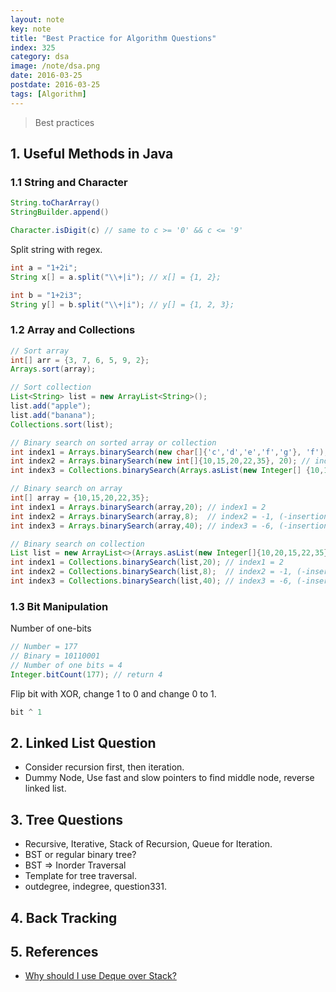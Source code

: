 ```yaml
---
layout: note
key: note
title: "Best Practice for Algorithm Questions"
index: 325
category: dsa
image: /note/dsa.png
date: 2016-03-25
postdate: 2016-03-25
tags: [Algorithm]
---
```


> Best practices


## 1. Useful Methods in Java
### 1.1 String and Character
```java
String.toCharArray()
StringBuilder.append()

Character.isDigit(c) // same to c >= '0' && c <= '9'
```
Split string with regex.
```java
int a = "1+2i";
String x[] = a.split("\\+|i"); // x[] = {1, 2};

int b = "1+2i3";
String y[] = b.split("\\+|i"); // y[] = {1, 2, 3};
```

### 1.2 Array and Collections
```java
// Sort array
int[] arr = {3, 7, 6, 5, 9, 2};
Arrays.sort(array);

// Sort collection
List<String> list = new ArrayList<String>();
list.add("apple");
list.add("banana");
Collections.sort(list);

// Binary search on sorted array or collection
int index1 = Arrays.binarySearch(new char[]{'c','d','e','f','g'}, 'f');  // index1 = 3;
int index2 = Arrays.binarySearch(new int[]{10,15,20,22,35}, 20); // index2 = 2;
int index3 = Collections.binarySearch(Arrays.asList(new Integer[] {10,15,20,22,35}), 15); // index3 = 1;

// Binary search on array
int[] array = {10,15,20,22,35};
int index1 = Arrays.binarySearch(array,20); // index1 = 2
int index2 = Arrays.binarySearch(array,8);  // index2 = -1, (-insertion point) - 1
int index3 = Arrays.binarySearch(array,40); // index3 = -6, (-insertion point) - 1

// Binary search on collection
List list = new ArrayList<>(Arrays.asList(new Integer[]{10,20,15,22,35}));
int index1 = Collections.binarySearch(list,20); // index1 = 2
int index2 = Collections.binarySearch(list,8);  // index2 = -1, (-insertion point) - 1
int index3 = Collections.binarySearch(list,40); // index3 = -6, (-insertion point) - 1
```
### 1.3 Bit Manipulation
Number of one-bits
```java
// Number = 177
// Binary = 10110001
// Number of one bits = 4
Integer.bitCount(177); // return 4
```
Flip bit with XOR, change 1 to 0 and change 0 to 1.
```java
bit ^ 1
```

## 2. Linked List Question
* Consider recursion first, then iteration.
* Dummy Node, Use fast and slow pointers to find middle node, reverse linked list.

## 3. Tree Questions
* Recursive, Iterative, Stack of Recursion, Queue for Iteration.
* BST or regular binary tree?
* BST => Inorder Traversal
* Template for tree traversal.
* outdegree, indegree, question331.

## 4. Back Tracking

## 5. References
* [Why should I use Deque over Stack?](https://stackoverflow.com/questions/12524826/why-should-i-use-deque-over-stack)
